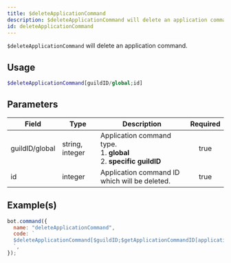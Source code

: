 ```yaml
---
title: $deleteApplicationCommand
description: $deleteApplicationCommand will delete an application command.
id: deleteApplicationCommand
---
```


`$deleteApplicationCommand` will delete an application command.

## Usage

```php
$deleteApplicationCommand[guildID/global;id]
```

## Parameters

| Field          | Type            | Description                                                                 | Required |
| -------------- | --------------- | --------------------------------------------------------------------------- | :------: |
| guildID/global | string, integer | Application command type. <br/> 1. **global** <br/> 2. **specific guildID** |   true   |
| id             | integer         | Application command ID which will be deleted.                               |   true   |

## Example(s)

```javascript
bot.command({
  name: "deleteApplicationCommand",
  code: `
  $deleteApplicationCommand[$guildID;$getApplicationCommandID[application-command-name;$guildID]]
  `,
});
```
